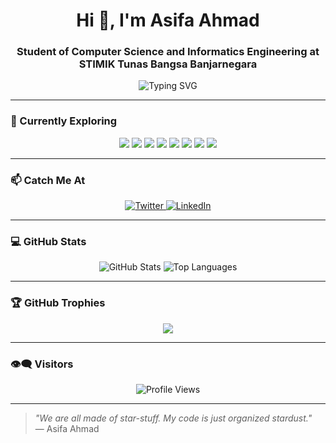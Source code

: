 <h1 align="center">Hi 👋, I'm Asifa Ahmad</h1>
<h3 align="center">Student of Computer Science and Informatics Engineering at STIMIK Tunas Bangsa Banjarnegara</h3>

<p align="center">
  <img src="https://readme-typing-svg.herokuapp.com?font=Fira+Code&size=22&duration=3000&pause=1000&color=F7F7F7&background=000000&center=true&vCenter=true&width=440&lines=Welcome+to+my+GitHub!;Learning+and+Building!" alt="Typing SVG" />
</p>

---

### 🚀 Currently Exploring
<p align="center">
  <img src="https://img.shields.io/badge/Python-3670A0?style=for-the-badge&logo=python&logoColor=ffdd54"/>
  <img src="https://img.shields.io/badge/Android%20Studio-3DDC84.svg?style=for-the-badge&logo=android-studio&logoColor=white"/>
  <img src="https://img.shields.io/badge/Kotlin-%230095D5.svg?style=for-the-badge&logo=kotlin&logoColor=white"/>
  <img src="https://img.shields.io/badge/Arduino-00979D?style=for-the-badge&logo=arduino&logoColor=white"/>
  <img src="https://img.shields.io/badge/Linux-FCC624?style=for-the-badge&logo=linux&logoColor=black"/>
  <img src="https://img.shields.io/badge/Debian-D70A53?style=for-the-badge&logo=debian&logoColor=white"/>
  <img src="https://img.shields.io/badge/C++-%2300599C.svg?style=for-the-badge&logo=c%2B%2B&logoColor=white"/>
  <img src="https://img.shields.io/badge/MX%20Linux-%23000000?style=for-the-badge&logo=mxlinux&logoColor=white"/>
</p>

---

### 📫 Catch Me At
<p align="center">
  <a href="https://twitter.com/shiva14_" target="_blank">
    <img alt="Twitter" src="https://img.shields.io/badge/twitter-%231DA1F2.svg?&style=for-the-badge&logo=twitter&logoColor=white"/>
  </a>
  <a href="https://www.linkedin.com/in/asifaahmad" target="_blank">
    <img alt="LinkedIn" src="https://img.shields.io/badge/linkedin-%230077B5.svg?&style=for-the-badge&logo=linkedin&logoColor=white"/>
  </a>
</p>

---

### 💻 GitHub Stats
<p align="center">
  <img src="https://github-readme-stats.vercel.app/api?username=Lushiva&show_icons=true&theme=synthwave&hide_border=true" alt="GitHub Stats"/>
  <img src="https://github-readme-stats.vercel.app/api/top-langs/?username=Lushiva&layout=compact&theme=synthwave&hide_border=true" alt="Top Languages"/>
</p>

---

### 🏆 GitHub Trophies
<p align="center">
  <img src="https://github-profile-trophy.vercel.app/?username=Lushiva&theme=darkhub&row=1&column=6&no-frame=true" />
</p>

---

### 👁️‍🗨️ Visitors
<p align="center">
  <img src="https://komarev.com/ghpvc/?username=Lushiva&style=for-the-badge&color=blue" alt="Profile Views"/>
</p>

---

> _"We are all made of star-stuff. My code is just organized stardust."_  
> — Asifa Ahmad

